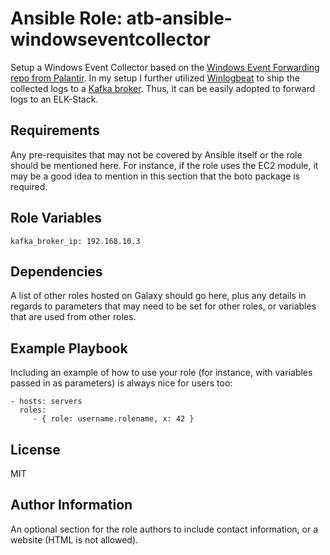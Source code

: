 Ansible Role: atb-ansible-windowseventcollector
=========

Setup a Windows Event Collector based on the [Windows Event Forwarding repo from Palantir](https://github.com/palantir/windows-event-forwarding). In my setup I further utilized [Winlogbeat](https://www.elastic.co/de/beats/winlogbeat) to ship the collected logs to a [Kafka broker](https://kafka.apache.org/). Thus, it can be easily adopted to forward logs to an ELK-Stack.

Requirements
------------

Any pre-requisites that may not be covered by Ansible itself or the role should be mentioned here. For instance, if the role uses the EC2 module, it may be a good idea to mention in this section that the boto package is required.

Role Variables
--------------

```
kafka_broker_ip: 192.168.10.3
```

Dependencies
------------

A list of other roles hosted on Galaxy should go here, plus any details in regards to parameters that may need to be set for other roles, or variables that are used from other roles.

Example Playbook
----------------

Including an example of how to use your role (for instance, with variables passed in as parameters) is always nice for users too:

    - hosts: servers
      roles:
         - { role: username.rolename, x: 42 }

License
-------

MIT

Author Information
------------------

An optional section for the role authors to include contact information, or a website (HTML is not allowed).

